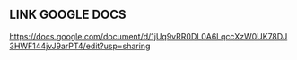 ## LINK GOOGLE DOCS
https://docs.google.com/document/d/1jUq9vRR0DL0A6LqccXzW0UK78DJ3HWF144jvJ9arPT4/edit?usp=sharing